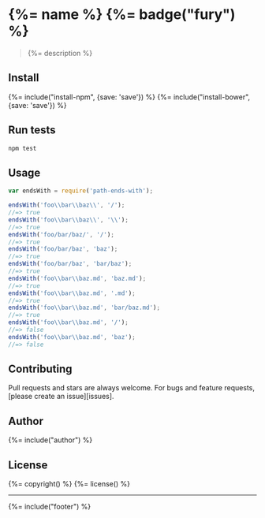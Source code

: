 # {%= name %} {%= badge("fury") %}

> {%= description %}

## Install
{%= include("install-npm", {save: 'save'}) %}
{%= include("install-bower", {save: 'save'}) %}

## Run tests

```bash
npm test
```

## Usage

```js
var endsWith = require('path-ends-with');

endsWith('foo\\bar\\baz\\', '/');
//=> true
endsWith('foo\\bar\\baz\\', '\\');
//=> true
endsWith('foo/bar/baz/', '/');
//=> true
endsWith('foo/bar/baz', 'baz');
//=> true
endsWith('foo/bar/baz', 'bar/baz');
//=> true
endsWith('foo\\bar\\baz.md', 'baz.md');
//=> true
endsWith('foo\\bar\\baz.md', '.md');
//=> true
endsWith('foo\\bar\\baz.md', 'bar/baz.md');
//=> true
endsWith('foo\\bar\\baz.md', '/');
//=> false
endsWith('foo\\bar\\baz.md', 'baz');
//=> false
```

## Contributing
Pull requests and stars are always welcome. For bugs and feature requests, [please create an issue][issues].


## Author
{%= include("author") %}

## License
{%= copyright() %}
{%= license() %}

***

{%= include("footer") %}